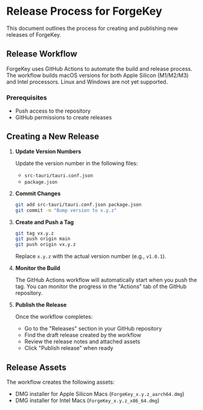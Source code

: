 # Release Process for ForgeKey

This document outlines the process for creating and publishing new releases of ForgeKey.

## Release Workflow

ForgeKey uses GitHub Actions to automate the build and release process. The workflow builds macOS versions for both Apple Silicon (M1/M2/M3) and Intel processors. Linux and Windows are not yet supported.

### Prerequisites

- Push access to the repository
- GitHub permissions to create releases

## Creating a New Release

1. **Update Version Numbers**

   Update the version number in the following files:

   - `src-tauri/tauri.conf.json`
   - `package.json`

2. **Commit Changes**

   ```bash
   git add src-tauri/tauri.conf.json package.json
   git commit -m "Bump version to x.y.z"
   ```

3. **Create and Push a Tag**

   ```bash
   git tag vx.y.z
   git push origin main
   git push origin vx.y.z
   ```

   Replace `x.y.z` with the actual version number (e.g., `v1.0.1`).

4. **Monitor the Build**

   The GitHub Actions workflow will automatically start when you push the tag. You can monitor the progress in the "Actions" tab of the GitHub repository.

5. **Publish the Release**

   Once the workflow completes:

   - Go to the "Releases" section in your GitHub repository
   - Find the draft release created by the workflow
   - Review the release notes and attached assets
   - Click "Publish release" when ready

## Release Assets

The workflow creates the following assets:

- DMG installer for Apple Silicon Macs (`ForgeKey_x.y.z_aarch64.dmg`)
- DMG installer for Intel Macs (`ForgeKey_x.y.z_x86_64.dmg`)
